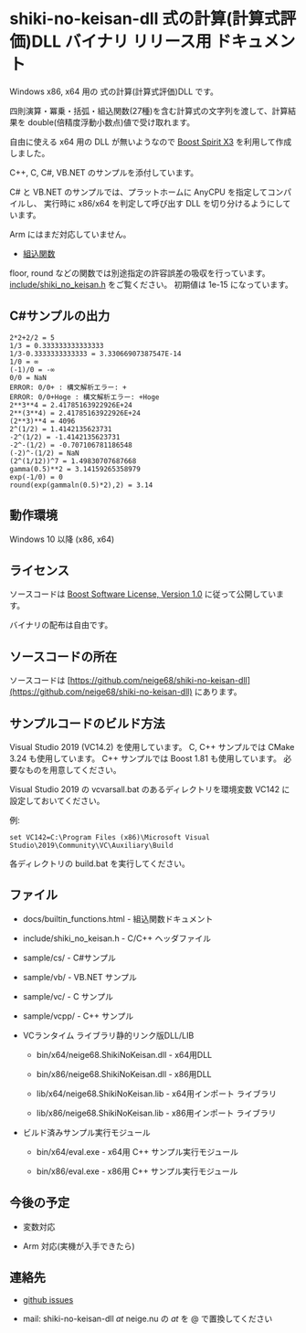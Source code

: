 # shiki-no-keisan-dll 式の計算(計算式評価)DLL バイナリ リリース用 ドキュメント

Windows x86, x64 用の 式の計算(計算式評価)DLL です。

四則演算・冪乗・括弧・組込関数(27種)を含む計算式の文字列を渡して、計算結果を double(倍精度浮動小数点)値で受け取れます。

自由に使える x64 用の DLL が無いようなので
[Boost Spirit X3](https://www.boost.org/doc/libs/1_84_0/libs/spirit/doc/x3/html/index.html) 
を利用して作成しました。

C++, C, C#, VB.NET のサンプルを添付しています。

C# と VB.NET のサンプルでは、プラットホームに AnyCPU を指定してコンパイルし、
実行時に x86/x64 を判定して呼び出す DLL を切り分けるようにしています。

Arm にはまだ対応していません。

* [組込関数](https://neige68.github.io/shiki-no-keisan-dll/builtin_functions.html)

floor, round などの関数では別途指定の許容誤差の吸収を行っています。
[include/shiki_no_keisan.h](https://github.com/neige68/shiki-no-keisan-dll/blob/main/include/shiki_no_keisan.h)
をご覧ください。
初期値は 1e-15 になっています。

## C#サンプルの出力

    2*2+2/2 = 5
    1/3 = 0.333333333333333
    1/3-0.3333333333333 = 3.33066907387547E-14
    1/0 = ∞
    (-1)/0 = -∞
    0/0 = NaN
    ERROR: 0/0+ : 構文解析エラー: +
    ERROR: 0/0+Hoge : 構文解析エラー: +Hoge
    2**3**4 = 2.41785163922926E+24
    2**(3**4) = 2.41785163922926E+24
    (2**3)**4 = 4096
    2^(1/2) = 1.4142135623731
    -2^(1/2) = -1.4142135623731
    -2^-(1/2) = -0.707106781186548
    (-2)^-(1/2) = NaN
    (2^(1/12))^7 = 1.49830707687668
    gamma(0.5)**2 = 3.14159265358979
    exp(-1/0) = 0
    round(exp(gammaln(0.5)*2),2) = 3.14

## 動作環境

Windows 10 以降 (x86, x64)

## ライセンス

ソースコードは [Boost Software License, Version 1.0](https://www.boost.org/LICENSE_1_0.txt) に従って公開しています。

バイナリの配布は自由です。

## ソースコードの所在

ソースコードは [https://github.com/neige68/shiki-no-keisan-dll](https://github.com/neige68/shiki-no-keisan-dll) にあります。

## サンプルコードのビルド方法

Visual Studio 2019 (VC14.2) を使用しています。
C, C++ サンプルでは CMake 3.24 も使用しています。
C++ サンプルでは Boost 1.81 も使用しています。
必要なものを用意してください。

Visual Studio 2019 の vcvarsall.bat のあるディレクトリを環境変数 VC142 に設定しておいてください。

例:

    set VC142=C:\Program Files (x86)\Microsoft Visual Studio\2019\Community\VC\Auxiliary\Build
    
各ディレクトリの build.bat を実行してください。

## ファイル

* docs/builtin_functions.html - 組込関数ドキュメント

* include/shiki_no_keisan.h - C/C++ ヘッダファイル

* sample/cs/ - C#サンプル

* sample/vb/ - VB.NET サンプル

* sample/vc/ - C サンプル

* sample/vcpp/ - C++ サンプル

* VCランタイム ライブラリ静的リンク版DLL/LIB

  * bin/x64/neige68.ShikiNoKeisan.dll - x64用DLL

  * bin/x86/neige68.ShikiNoKeisan.dll - x86用DLL

  * lib/x64/neige68.ShikiNoKeisan.lib - x64用インポート ライブラリ

  * lib/x86/neige68.ShikiNoKeisan.lib - x86用インポート ライブラリ
  
* ビルド済みサンプル実行モジュール

  * bin/x64/eval.exe - x64用 C++ サンプル実行モジュール

  * bin/x86/eval.exe - x86用 C++ サンプル実行モジュール

## 今後の予定

* 変数対応

* Arm 対応(実機が入手できたら)

## 連絡先

* [github issues](https://github.com/neige68/shiki-no-keisan-dll/issues)

* mail: shiki-no-keisan-dll _at_ neige.nu の _at_ を @ で置換してください

